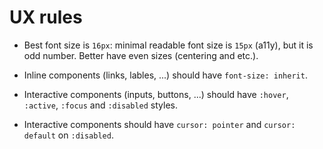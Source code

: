 # UX rules

- Best font size is `16px`: minimal readable font size is `15px` (a11y), but it is odd number. Better have even sizes (centering and etc.).

- Inline components (links, lables, ...) should have `font-size: inherit`.

- Interactive components (inputs, buttons, ...) should have `:hover`, `:active`, `:focus` and `:disabled` styles.

- Interactive components should have `cursor: pointer` and `cursor: default` on `:disabled`.
